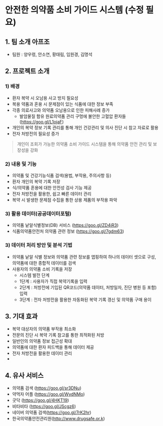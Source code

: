  # 안전한 의약품 소비 가이드 시스템 (수정 필요)
 
 ## 1. 팀 소개 아프조
 - 팀원 : 양우령, 안소연, 황태림, 임원경, 김명석 

 ## 2. 프로젝트 소개
 ### 1) 배경
 - 환자 복약 시 오남용 사고 방지 필요성
 - 복용 약품과 혼용 시 문제점이 있는 식품에 대한 정보 부족
 - 각종 의료사고와 의약품 오남용으로 인한 피해사례 증가
    - 발암물질 함유 원료의약품 관리 구멍에 불안한 고혈압 환자들(https://goo.gl/L1ojaF)
 - 개인의 복약 정보 기록 관리를 통해 개인 건강관리 및 의사 진단 시 참고 자료로 활용
 - 전자 처방전의 필요성 증가
 > 개인이 조회가 가능한 의약품 소비 가이드 시스템을 통해 의약품 안전 관리 및 보장성을 강화
 
 ### 2) 내용 및 기능 
 - 의약품 및 건강기능식품 검색(용법, 부작용, 주의사항 등)
 - 환자 개인의 복약 기록 저장
 - 식/의약품 혼용에 대한 안전성 검사 기능 제공
 - 전자 처방전을 활용한, 쉽고 빠른 데이터 관리
 - 복약 시 발생한 문제점 수집을 통한 상용 제품의 부작용 파악
 
 ### 3) 활용 데이터(공공데이터포털)
 - 의약품 낱알식별정보(DB) 서비스 (https://goo.gl/ZD4jR3)
 - 식품의약품안전처 의약품 관련 정보 (https://goo.gl/7gdm63)
  
 ### 3) 데이터 처리 방안 및 분석 기법 
 - 의약품 낱알 식별 정보와 의약품 관련 정보를 앱핑하여 하나의 데이터 셋으로 구성, 의약품에 대한 종합적 데이터를 검색
 - 사용자의 의약품 소비 기록을 저장
    * 시스템 발전 단계
    - 1단계 : 사용자가 직접 복약기록을 입력
    - 2단계 : 처방전에 기입된 QR코드(의약품 데이터, 처방일자, 진단 병원 등 포함) 입력
    - 3단계 : 전자 처방전을 활용한 자동화된 복약 기록 갱신 및 의약품 구매 용이
     
 ## 3. 기대 효과 
 - 복약 대상자의 의약품 부작용 최소화
 - 전문의 진단 시 복약 기록 참고를 통한 최적화된 처방
 - 일반인의 의약품 정보 접근성 확대
 - 의약품에 대한 환자 피드백을 통해 데이터 제공
 - 전자 처방전을 활용한 데이터 관리
 - 
 
 ## 4. 유사 서비스
 - 의약품 검색 (https://goo.gl/sr3DNu)
 - 약먹자 어플 (https://goo.gl/WydNMo)
 - 굿닥 (https://goo.gl/4HKT19)
 - 비타비타 (https://goo.gl/JScgz6)
 - 네이버 의약품 검색(https://goo.gl/7rK2hr) 
 - 한국의약품안전관리원(http://www.drugsafe.or.k) 

